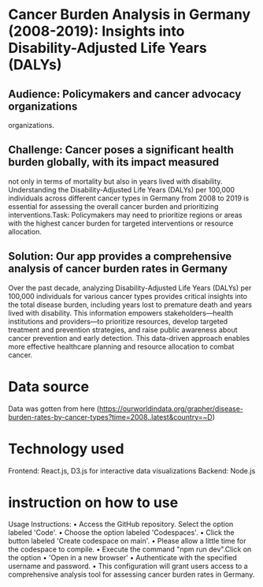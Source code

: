 # Cancer Burden Analysis in Germany (2008-2019): Insights into Disability-Adjusted Life Years (DALYs)

## Audience: Policymakers and cancer advocacy organizations
organizations.

## Challenge: Cancer poses a significant health burden globally, with its impact measured
not only in terms of mortality but also in years lived with disability. Understanding the
Disability-Adjusted Life Years (DALYs) per 100,000 individuals across different cancer
types in Germany from 2008 to 2019 is essential for assessing the overall cancer burden
and prioritizing interventions.Task: Policymakers may need to prioritize regions or areas with the highest cancer burden
for targeted interventions or resource allocation.


## Solution: Our app provides a comprehensive analysis of cancer burden rates in Germany
Over the past decade, analyzing Disability-Adjusted Life Years (DALYs) per 100,000 individuals
for various cancer types provides critical insights into the total disease burden, 
including years lost to premature death and years lived with disability. This information empowers
stakeholders—health institutions and providers—to prioritize resources, develop targeted treatment and prevention strategies, 
and raise public awareness about cancer prevention and early detection. This data-driven approach enables more effective healthcare planning and resource allocation to combat cancer.

# Data source
Data was gotten from here (https://ourworldindata.org/grapher/disease-burden-rates-by-cancer-types?time=2008..latest&country=~D)

# Technology used
Frontend: React.js, D3.js for interactive data visualizations
Backend: Node.js

# instruction on how to use
Usage Instructions:
•	Access the GitHub repository. Select the option labeled 'Code'.
•	Choose the option labeled 'Codespaces'.
•	Click the button labeled 'Create codespace on main'.
•	Please allow a little time for the codespace to compile.
•	Execute the command "npm run dev".Click on the option 
•	'Open in a new browser'
•	 Authenticate with the specified username and password. 
•	This configuration will grant users access to a comprehensive analysis tool for assessing cancer burden rates in Germany.


